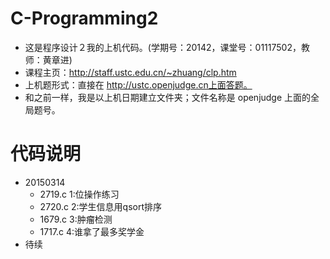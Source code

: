 # C-Programming2  

- 这是程序设计２我的上机代码。(学期号：20142，课堂号：01117502，教师：黄章进)  
- 课程主页：http://staff.ustc.edu.cn/~zhuang/clp.htm  
- 上机题形式：直接在 http://ustc.openjudge.cn上面答题。  
- 和之前一样，我是以上机日期建立文件夹；文件名称是 openjudge 上面的全局题号。　　

# 代码说明  

- 20150314  
  - 2719.c 1:位操作练习  
  - 2720.c 2:学生信息用qsort排序  
  - 1679.c 3:肿瘤检测  
  - 1717.c 4:谁拿了最多奖学金  
- 待续
  
